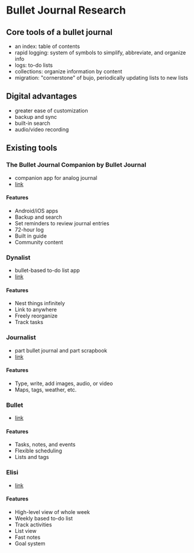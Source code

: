 # Bullet Journal Research

## Core tools of a bullet journal
- an index: table of contents
- rapid logging: system of symbols to simplify, abbreviate, and organize info
- logs: to-do lists
- collections: organize information by content
- migration: "cornerstone" of bujo, periodically updating lists to new lists

## Digital advantages
- greater ease of customization
- backup and sync
- built-in search
- audio/video recording

## Existing tools
### The Bullet Journal Companion by Bullet Journal
- companion app for analog journal
- [link](https://bulletjournal.com/pages/app)
#### Features
- Android/iOS apps
- Backup and search
- Set reminders to review journal entries
- 72-hour log
- Built in guide
- Community content
### Dynalist
- bullet-based to-do list app
- [link](https://dynalist.io/)
#### Features
- Nest things infinitely
- Link to anywhere
- Freely reorganize
- Track tasks
### Journalist
- part bullet journal and part scrapbook
- [link](https://journalistapp.wordpress.com/)
#### Features
- Type, write, add images, audio, or video
- Maps, tags, weather, etc.
### Bullet
- [link](https://bulletjournal.app/)
#### Features
- Tasks, notes, and events
- Flexible scheduling
- Lists and tags
### Elisi
- [link](https://www.elisiapp.com/)
#### Features
- High-level view of whole week
- Weekly based to-do list
- Track activities
- List view
- Fast notes
- Goal system
